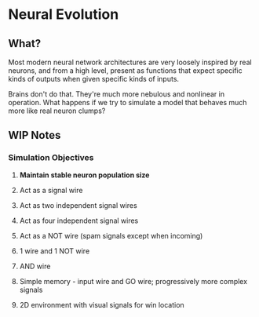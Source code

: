 # Neural Evolution

## What?

Most modern neural network architectures are very loosely inspired by real neurons, and from a high level, present
as functions that expect specific kinds of outputs when given specific kinds of inputs.

Brains don't do that. They're much more nebulous and nonlinear in operation. What happens if we try to simulate a
model that behaves much more like real neuron clumps?

## WIP Notes

### Simulation Objectives
1. **Maintain stable neuron population size**

2. Act as a signal wire
3. Act as two independent signal wires
4. Act as four independent signal wires
5. Act as a NOT wire (spam signals except when incoming)
6. 1 wire and 1 NOT wire
7. AND wire

8. Simple memory - input wire and GO wire; progressively more complex signals

9. 2D environment with visual signals for win location
